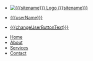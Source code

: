 <!--  This is the header of the PHPizza skin, the default skin on the CMS also named PHPizza. -->

<!-- Logo + sitename -->
* [
    ![{{{sitename}}} Logo]({{{siteLogoPath}}})
    {{{sitename}}}
]( {{{homePage}}} )

* [{{{userName}}}](/index.php?title=PHPizza:UserLogin)
* [{{{changeUserButtonText}}}]({{{userChangePage}}})

<!-- Links -->

* [Home]({{{homePage}}})
* [About](/about)
* [Services](/services)
* [Contact](/contact)


<!-- End of header -->